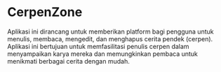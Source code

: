 # CerpenZone
Aplikasi ini dirancang untuk memberikan platform bagi pengguna untuk menulis, membaca, mengedit, dan menghapus cerita pendek (cerpen). Aplikasi ini bertujuan untuk memfasilitasi penulis cerpen dalam menyampaikan karya mereka dan memungkinkan pembaca untuk menikmati berbagai cerita dengan mudah.
